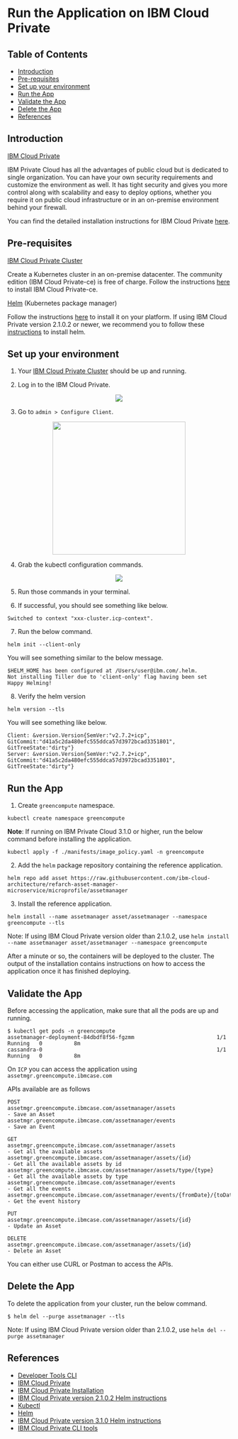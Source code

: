 # Run the Application on IBM Cloud Private

## Table of Contents

* [Introduction](#introduction)
* [Pre-requisites](#pre-requisites)
* [Set up your environment](#set-up-your-environment)
* [Run the App](#run-the-app)
* [Validate the App](#validate-the-app)
* [Delete the App](#delete-the-app)
* [References](#references)

## Introduction

[IBM Cloud Private](https://www.ibm.com/cloud/private)

IBM Private Cloud has all the advantages of public cloud but is dedicated to single organization. You can have your own security requirements and customize the environment as well. It has tight security and gives you more control along with scalability and easy to deploy options, whether you require it on public cloud infrastructure or in an on-premise environment behind your firewall.

You can find the detailed installation instructions for IBM Cloud Private [here](https://www.ibm.com/support/knowledgecenter/en/SSBS6K_2.1.0.2/installing/install_containers_CE.html).

## Pre-requisites

[IBM Cloud Private Cluster](https://www.ibm.com/cloud/private)

Create a Kubernetes cluster in an on-premise datacenter. The community edition (IBM Cloud Private-ce) is free of charge.
Follow the instructions [here](https://www.ibm.com/support/knowledgecenter/en/SSBS6K_2.1.0.2/installing/install_containers_CE.html) to install IBM Cloud Private-ce.

[Helm](https://github.com/kubernetes/helm) (Kubernetes package manager)

Follow the instructions [here](https://github.com/kubernetes/helm/blob/master/docs/install.md) to install it on your platform.
If using IBM Cloud Private version 2.1.0.2 or newer, we recommend you to follow these [instructions](https://www.ibm.com/support/knowledgecenter/SSBS6K_2.1.0.2/app_center/create_helm_cli.html) to install helm.

## Set up your environment

1. Your [IBM Cloud Private Cluster](https://www.ibm.com/cloud/private) should be up and running.

2. Log in to the IBM Cloud Private.

<p align="center">
    <img src="https://github.com/ibm-cloud-architecture/refarch-cloudnative-kubernetes/blob/microprofile/static/imgs/icp_dashboard.png">
</p>

3. Go to `admin > Configure Client`.

<p align="center">
    <img width="300" height="300" src="https://github.com/ibm-cloud-architecture/refarch-cloudnative-kubernetes/blob/microprofile/static/imgs/client_config.png">
</p>

4. Grab the kubectl configuration commands.

<p align="center">
    <img src="https://github.com/ibm-cloud-architecture/refarch-cloudnative-kubernetes/blob/microprofile/static/imgs/kube_cmds.png">
</p>

5. Run those commands in your terminal.

6. If successful, you should see something like below.

```
Switched to context "xxx-cluster.icp-context".
```
7. Run the below command.

`helm init --client-only`

You will see something similar to the below message.

```
$HELM_HOME has been configured at /Users/user@ibm.com/.helm.
Not installing Tiller due to 'client-only' flag having been set
Happy Helming!
```

8. Verify the helm version

`helm version --tls`

You will see something like below.

```
Client: &version.Version{SemVer:"v2.7.2+icp", GitCommit:"d41a5c2da480efc555ddca57d3972bcad3351801", GitTreeState:"dirty"}
Server: &version.Version{SemVer:"v2.7.2+icp", GitCommit:"d41a5c2da480efc555ddca57d3972bcad3351801", GitTreeState:"dirty"}
```

## Run the App 

1. Create `greencompute` namespace.

`kubectl create namespace greencompute`

**Note**: If running on IBM Private Cloud 3.1.0 or higher, run the below command before installing the application.

`kubectl apply -f ./manifests/image_policy.yaml -n greencompute`

2. Add the `helm` package repository containing the reference application.

`helm repo add asset https://raw.githubusercontent.com/ibm-cloud-architecture/refarch-asset-manager-microservice/microprofile/assetmanager`

3. Install the reference application.

`helm install --name assetmanager asset/assetmanager --namespace greencompute --tls`

Note: If using IBM Cloud Private version older than 2.1.0.2, use `helm install --name assetmanager asset/assetmanager --namespace greencompute`

After a minute or so, the containers will be deployed to the cluster.  The output of the installation contains instructions on how to access the application once it has finished deploying.

## Validate the App 

Before accessing the application, make sure that all the pods are up and running. 

```
$ kubectl get pods -n greencompute
assetmanager-deployment-84dbdf8f56-fgzmm                          1/1       Running   0          8m
cassandra-0                                                       1/1       Running   0          8m
```
On `ICP` you can access the application using `assetmgr.greencompute.ibmcase.com`

APIs available are as follows

```
POST
assetmgr.greencompute.ibmcase.com/assetmanager/assets                         - Save an Asset
assetmgr.greencompute.ibmcase.com/assetmanager/events                         - Save an Event

GET
assetmgr.greencompute.ibmcase.com/assetmanager/assets                         - Get all the available assets
assetmgr.greencompute.ibmcase.com/assetmanager/assets/{id}                    - Get all the available assets by id
assetmgr.greencompute.ibmcase.com/assetmanager/assets/type/{type}             - Get all the available assets by type
assetmgr.greencompute.ibmcase.com/assetmanager/events                         - Get all the events
assetmgr.greencompute.ibmcase.com/assetmanager/events/{fromDate}/{toDate}     - Get the event history

PUT
assetmgr.greencompute.ibmcase.com/assetmanager/assets/{id}                    - Update an Asset

DELETE
assetmgr.greencompute.ibmcase.com/assetmanager/assets/{id}                    - Delete an Asset
```

You can either use CURL or Postman to access the APIs.

## Delete the App

To delete the application from your cluster, run the below command.

```
$ helm del --purge assetmanager --tls
```
Note: If using IBM Cloud Private version older than 2.1.0.2, use `helm del --purge assetmanager`

## References

* [Developer Tools CLI](https://console.bluemix.net/docs/cloudnative/dev_cli.html#developercli)
* [IBM Cloud Private](https://www.ibm.com/support/knowledgecenter/en/SSBS6K_2.1.0/kc_welcome_containers.html)
* [IBM Cloud Private Installation](https://github.com/ibm-cloud-architecture/refarch-privatecloud)
* [IBM Cloud Private version 2.1.0.2 Helm instructions](https://www.ibm.com/support/knowledgecenter/SSBS6K_2.1.0.2/app_center/create_helm_cli.html)
* [Kubectl](https://kubernetes.io/docs/user-guide/kubectl-overview/)
* [Helm](https://github.com/kubernetes/helm)
* [IBM Cloud Private version 3.1.0 Helm instructions](https://www.ibm.com/support/knowledgecenter/SSBS6K_3.1.0/app_center/create_helm_cli.html)
* [IBM Cloud Private CLI tools](https://www.ibm.com/support/knowledgecenter/SSBS6K_3.1.0/manage_cluster/cli_commands.html)




